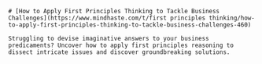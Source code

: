 
    # [How to Apply First Principles Thinking to Tackle Business Challenges](https://www.mindhaste.com/t/first principles thinking/how-to-apply-first-principles-thinking-to-tackle-business-challenges-460)

    Struggling to devise imaginative answers to your business predicaments? Uncover how to apply first principles reasoning to dissect intricate issues and discover groundbreaking solutions.
    